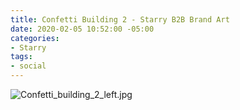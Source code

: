 ```yaml
---
title: Confetti Building 2 - Starry B2B Brand Art
date: 2020-02-05 10:52:00 -05:00
categories:
- Starry
tags:
- social
---
```


![Confetti_building_2_left.jpg](/uploads/Confetti_building_2_left.jpg)
